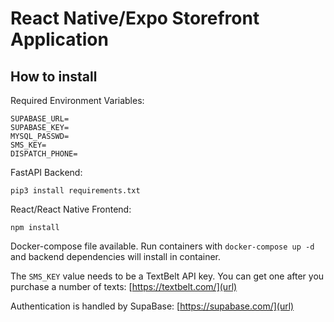 # React Native/Expo Storefront Application

## How to install

Required Environment Variables:
```
SUPABASE_URL=
SUPABASE_KEY=
MYSQL_PASSWD=
SMS_KEY=
DISPATCH_PHONE=
```

FastAPI Backend:
```
pip3 install requirements.txt
```

React/React Native Frontend:
```
npm install
```

Docker-compose file available. Run containers with ```docker-compose up -d``` and backend dependencies will install in container.

The ```SMS_KEY``` value needs to be a TextBelt API key. You can get one after you purchase a number of texts: [https://textbelt.com/](url)

Authentication is handled by SupaBase: [https://supabase.com/](url)




